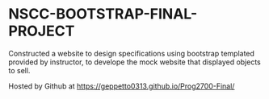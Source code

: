 # NSCC-BOOTSTRAP-FINAL-PROJECT
Constructed a website to design specifications using bootstrap templated provided by instructor, to develope the mock website that displayed objects to sell. 
 
Hosted by Github at 
https://geppetto0313.github.io/Prog2700-Final/

